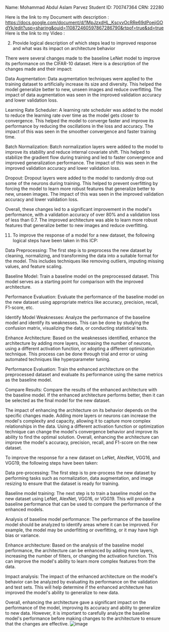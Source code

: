 Name: Mohammad Abdul Aslam Parvez Student ID: 700747364 CRN: 22280

Here is the link to my Document with description : https://docs.google.com/document/d/1MpJzxdHL_KscyvOcRRe69dPoejiGOdYk/edit?usp=sharing&ouid=110872460597867286790&rtpof=true&sd=true
Here is the link to my Video : 

2. Provide logical description of which steps lead to improved response and what was its impact on
architecture behavior

There were several changes made to the baseline LeNet model to improve its performance on the CIFAR-10 dataset. Here is a description of the changes made and their impact:

Data Augmentation: Data augmentation techniques were applied to the training dataset to artificially increase its size and diversity. This helped the model generalize better to new, unseen images and reduce overfitting. The impact of data augmentation was seen in the improved validation accuracy and lower validation loss.

Learning Rate Scheduler: A learning rate scheduler was added to the model to reduce the learning rate over time as the model gets closer to convergence. This helped the model to converge faster and improve its performance by reducing the oscillations in the loss and accuracy. The impact of this was seen in the smoother convergence and faster training time.

Batch Normalization: Batch normalization layers were added to the model to improve its stability and reduce internal covariate shift. This helped to stabilize the gradient flow during training and led to faster convergence and improved generalization performance. The impact of this was seen in the improved validation accuracy and lower validation loss.

Dropout: Dropout layers were added to the model to randomly drop out some of the neurons during training. This helped to prevent overfitting by forcing the model to learn more robust features that generalize better to new, unseen images. The impact of this was seen in the improved validation accuracy and lower validation loss.

Overall, these changes led to a significant improvement in the model's performance, with a validation accuracy of over 80% and a validation loss of less than 0.7. The improved architecture was able to learn more robust features that generalize better to new images and reduce overfitting.


11. To improve the response of a model for a new dataset, the following logical steps have been taken in this ICP:

Data Preprocessing: The first step is to preprocess the new dataset by cleaning, normalizing, and transforming the data into a suitable format for the model. This includes techniques like removing outliers, imputing missing values, and feature scaling.

Baseline Model: Train a baseline model on the preprocessed dataset. This model serves as a starting point for comparison with the improved architecture.

Performance Evaluation: Evaluate the performance of the baseline model on the new dataset using appropriate metrics like accuracy, precision, recall, F1-score, etc.

Identify Model Weaknesses: Analyze the performance of the baseline model and identify its weaknesses. This can be done by studying the confusion matrix, visualizing the data, or conducting statistical tests.

Enhance Architecture: Based on the weaknesses identified, enhance the architecture by adding more layers, increasing the number of neurons, using a different activation function, or adopting a different optimization technique. This process can be done through trial and error or using automated techniques like hyperparameter tuning.

Performance Evaluation: Train the enhanced architecture on the preprocessed dataset and evaluate its performance using the same metrics as the baseline model.

Compare Results: Compare the results of the enhanced architecture with the baseline model. If the enhanced architecture performs better, then it can be selected as the final model for the new dataset.

The impact of enhancing the architecture on its behavior depends on the specific changes made. Adding more layers or neurons can increase the model's complexity and capacity, allowing it to capture more complex relationships in the data. Using a different activation function or optimization technique can change the model's convergence behavior and improve its ability to find the optimal solution. Overall, enhancing the architecture can improve the model's accuracy, precision, recall, and F1-score on the new dataset.


To improve the response for a new dataset on LeNet, AlexNet, VGG16, and VGG19, the following steps have been taken:

Data pre-processing: The first step is to pre-process the new dataset by performing tasks such as normalization, data augmentation, and image resizing to ensure that the dataset is ready for training.

Baseline model training: The next step is to train a baseline model on the new dataset using LeNet, AlexNet, VGG16, or VGG19. This will provide a baseline performance that can be used to compare the performance of the enhanced models.

Analysis of baseline model performance: The performance of the baseline model should be analyzed to identify areas where it can be improved. For example, the model may be underfitting or overfitting, or it may have high bias or variance.

Enhance architecture: Based on the analysis of the baseline model performance, the architecture can be enhanced by adding more layers, increasing the number of filters, or changing the activation function. This can improve the model's ability to learn more complex features from the data.

Impact analysis: The impact of the enhanced architecture on the model's behavior can be analyzed by evaluating its performance on the validation and test sets. This will help determine if the enhanced architecture has improved the model's ability to generalize to new data.

Overall, enhancing the architecture gave a significant impact on the performance of the model, improving its accuracy and ability to generalize to new data. However, it is important to carefully analyze the baseline model's performance before making changes to the architecture to ensure that the changes are effective.
![image](https://user-images.githubusercontent.com/122562147/228840676-5053819b-e539-447f-b681-5d99467d5aae.png)
